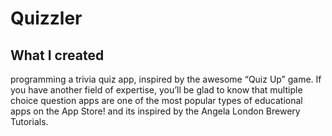 
#  Quizzler


## What I created
 programming a trivia quiz app, inspired by the awesome “Quiz Up” game. If you have another field of expertise, you’ll be glad to know that multiple choice question apps are one of the most popular types of educational apps on the App Store! and its inspired by the Angela London Brewery Tutorials.


